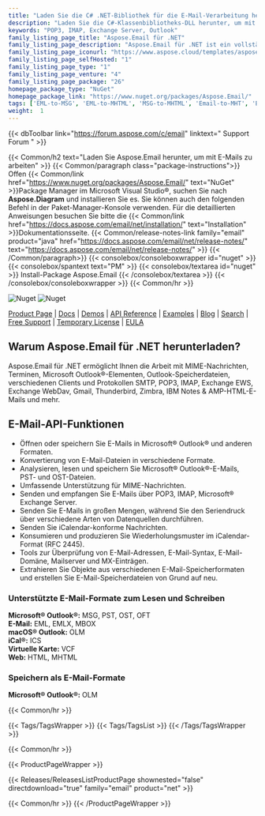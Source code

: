 ```yaml
---
title: "Laden Sie die C# .NET-Bibliothek für die E-Mail-Verarbeitung herunter | Aspose.E-Mail"
description: "Laden Sie die C#-Klassenbibliotheks-DLL herunter, um mit Microsoft Outlook®-Elementen, Speicherdateien, SMTP-, POP3-, IMAP-, Exchange EWS-, WebDav-, Gmail- und AMP-HTML-E-Mails über die .NET-API zu arbeiten."
keywords: "POP3, IMAP, Exchange Server, Outlook"
family_listing_page_title: "Aspose.Email für .NET"
family_listing_page_description: "Aspose.Email für .NET ist ein vollständiger Satz von E-Mail-Verarbeitungs-APIs, die mit .NET Framework-, .NET Core- und Xamarin-Plattformen verwendet werden können und es Ihnen ermöglichen, plattformübergreifende Anwendungen zu erstellen, mit denen Sie E-Mails ohne E-Mails erstellen, bearbeiten, konvertieren und übertragen können mit Microsoft Outlook."
family_listing_page_iconurl: "https://www.aspose.cloud/templates/aspose/App_Themes/V3/images/email/272x272/aspose_email-for-net-min.png"
family_listing_page_selfHosted: "1"
family_listing_page_type: "1"
family_listing_page_venture: "4"
family_listing_page_package: "26"
homepage_package_type: "NuGet"
homepage_package_link: "https://www.nuget.org/packages/Aspose.Email/"
tags: ['EML-to-MSG', 'EML-to-MHTML', 'MSG-to-MHTML', 'Email-to-MHT', 'Email-toEML', 'Email-to-HTML', 'Email-to-OFT']
weight:  1
---
```


{{< dbToolbar link="https://forum.aspose.com/c/email" linktext=" Support Forum " >}}

{{< Common/h2 text="Laden Sie Aspose.Email herunter, um mit E-Mails zu arbeiten"  >}}
{{< Common/paragraph class="package-instructions">}}
Offen
{{< Common/link href="https://www.nuget.org/packages/Aspose.Email/" text="NuGet"  >}}Package Manager im Microsoft Visual Studio®, suchen Sie nach <b>Aspose.Diagram</b> und installieren Sie es. Sie können auch den folgenden Befehl in der Paket-Manager-Konsole verwenden. Für die detaillierten Anweisungen besuchen Sie bitte die
{{< Common/link href="https://docs.aspose.com/email/net/installation/" text="Installation"  >}}Dokumentationsseite.
{{< Common/release-notes-link family="email" product="java" href="https://docs.aspose.com/email/net/release-notes/" text="https://docs.aspose.com/email/net/release-notes/"  >}}
{{< /Common/paragraph>}}
{{< consolebox/consoleboxwrapper id="nuget" >}}
       {{< consolebox/spantext text="PM" >}}
       {{< consolebox/textarea id="nuget" >}} Install-Package Aspose.Email {{< /consolebox/textarea >}}
{{< /consolebox/consoleboxwrapper >}}
{{< Common/hr >}}

![Nuget](https://img.shields.io/nuget/v/Aspose.Email) ![Nuget](https://img.shields.io/nuget/dt/Aspose.Email?label=nuget%20downloads)

[Product Page](https://products.aspose.com/email/net/) | [Docs](https://docs.aspose.com/email/net/) | [Demos](https://products.aspose.app/email/family) | [API Reference](https://apireference.aspose.com/email/net/) | [Examples](https://github.com/aspose-email/Aspose.Email-for-.NET/tree/master/Examples) | [Blog](https://blog.aspose.com/category/email/) | [Search](https://search.aspose.com/) | [Free Support](https://forum.aspose.com/c/email) | [Temporary License](https://purchase.aspose.com/temporary-license) | [EULA](https://about.aspose.com/legal/eula/)

## Warum Aspose.Email für .NET herunterladen?

Aspose.Email für .NET ermöglicht Ihnen die Arbeit mit MIME-Nachrichten, Terminen, Microsoft Outlook®-Elementen, Outlook-Speicherdateien, verschiedenen Clients und Protokollen SMTP, POP3, IMAP, Exchange EWS, Exchange WebDav, Gmail, Thunderbird, Zimbra, IBM Notes & AMP-HTML-E-Mails und mehr.

## E-Mail-API-Funktionen

- Öffnen oder speichern Sie E-Mails in Microsoft® Outlook® und anderen Formaten.
- Konvertierung von E-Mail-Dateien in verschiedene Formate.
- Analysieren, lesen und speichern Sie Microsoft® Outlook®-E-Mails, PST- und OST-Dateien.
- Umfassende Unterstützung für MIME-Nachrichten.
- Senden und empfangen Sie E-Mails über POP3, IMAP, Microsoft® Exchange Server.
- Senden Sie E-Mails in großen Mengen, während Sie den Seriendruck über verschiedene Arten von Datenquellen durchführen.
- Senden Sie iCalendar-konforme Nachrichten.
- Konsumieren und produzieren Sie Wiederholungsmuster im iCalendar-Format (RFC 2445).
- Tools zur Überprüfung von E-Mail-Adressen, E-Mail-Syntax, E-Mail-Domäne, Mailserver und MX-Einträgen.
- Extrahieren Sie Objekte aus verschiedenen E-Mail-Speicherformaten und erstellen Sie E-Mail-Speicherdateien von Grund auf neu.

### Unterstützte E-Mail-Formate zum Lesen und Schreiben

**Microsoft® Outlook®:** MSG, PST, OST, OFT\
**E-Mail:** EML, EMLX, MBOX\
**macOS® Outlook:** OLM\
**iCal®:** ICS\
**Virtuelle Karte:** VCF\
**Web:** HTML, MHTML

### Speichern als E-Mail-Formate

**Microsoft® Outlook®:** OLM

{{< Common/hr >}}

{{< Tags/TagsWrapper >}}
 {{< Tags/TagsList >}}
{{< /Tags/TagsWrapper >}}

{{< Common/hr >}}

{{< ProductPageWrapper >}}
<!-- ReleasesListProductPage-->
   {{< Releases/ReleasesListProductPage shownested="false"  directdownload="true" family="email" product="net" >}}
<!-- /ReleasesListProductPage-->
{{< Common/hr >}}
{{< /ProductPageWrapper >}}

